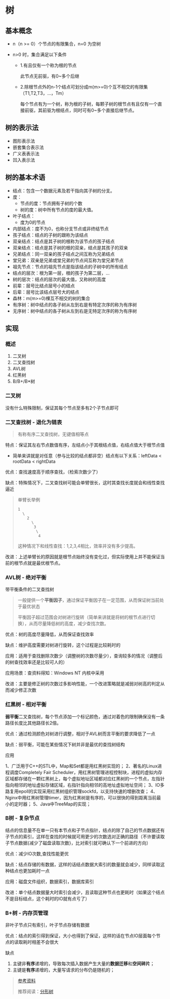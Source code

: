 # 树

## 基本概念

- n（n >= 0）个节点的有限集合，n=0 为空树

- n>0 时，集合满足以下条件

    - 1.有且仅有一个称为根的节点

        此节点无前驱，有0~多个后继

    - 2.除根节点外的n-1个结点可划分成m(m>=0)个互不相交的有限集（T1,T2,T3，...，Tm）

        每个节点有为一个树，称为根的子树，每颗子树的根节点有且仅有一个直接前驱，其前驱为根结点，同时可有0~多个直接后继节点。

## 树的表示法

- 图形表示法
- 嵌套集合表示法
- 广义表表示法
- 凹入表示法

## 树的基本术语

- 结点：包含一个数据元素及若干指向其子树的分支。
- 度：
    - 节点的度：节点拥有子树的个数
    - 树的度：树中所有节点的度的最大值。
- 叶子结点：
    - 度为0的节点
- 内部结点：度不为0，也称分支节点或非终结节点
- 孩子结点：结点的子树的跟称为该结点
- 双亲结点：结点是其子树的根称为该节点的孩子结点
- 双亲结点：结点是其子树的根的双亲，结点是其孩子的双亲
- 兄弟结点：同一双亲的孩子结点之间互称为兄弟结点
- 堂兄弟：双亲是兄弟或堂兄弟的节点间互称为堂兄弟节点
- 祖先节点：节点的祖先节点是指该结点的子树中的所有结点
- 结点的层次：根为第一层，根的孩子为第二层，...
- 树的层次：结点的层次的最大值，又称树的高度
- 前辈：层号比结点层号小的结点
- 后辈：层号比该结点层号大的结点
- 森林：m(m>=0)棵互不相交的树的集合
- 有序树：树中结点的各子树从左到右是有特定次序的称为有序树
- 无序树：树中结点的各子树从左到右是无特定次序的称为有序树

## 实现

### 概述

1. 二叉树
2. 二叉查找树
3. AVL树
4. 红黑树
5. B/B+/B*树

### 二叉树

没有什么特殊限制，保证其每个节点至多有2个子节点即可

### 二叉查找树 - 退化为链表

> 有称有序二叉查找树，无键值相等点

特点：保证其左右节点数值有序，左结点小于其根结点值，右结点值大于根节点值

- 简单来讲就是对任意（参与比较的结点都非空）结点有以下关系：leftData < rootData < rightData

优点：查找速度高于顺序查找，（检索次数少了）

缺点：特殊情况下，二叉查找树可能会单臂很长，这时其查找长度就会和线性查找逼近

> 单臂长举例
>
> ```shell
> 1
>   \
>     2
>       \
>        3
>         \
>          4
> ```
>
> 这种情况下和线性查找：1,2,3,4相比，效率并没有多少提高。

改进：上述单臂长的原因就是根节点始终没有变化过，但实际使用上并不能保证当前的根节点就是最优根节点。

### AVL树 - 绝对平衡

带平衡条件的二叉查找树

> 一般提供一个**平衡因子**，通过保证平衡因子在一定范围，从而保证树当前处于最优状态
>
> 平衡因子超过范围会对树进行旋转（简单来讲就是将树的根节点进行切换），从而尽量降低树的高度，减少查找次数。

优点：树的高度尽量降低，从而保证查找效率

缺点：维护高度需要对树进行旋转，这个过程是比较耗时的

应用：适用于查找删除次数少（调整树的次数尽量少），查询较多的情况（调整后的树查找效率还是比较可人的）

应用场景：查资料得知：Windows NT 内核中采用

改进：主要是修正树的次数过多影响性能，一个改进策略就是减弱对树高的判定从而减少修正次数

### 红黑树 - 相对平衡

**弱平衡**二叉查找树，每个节点添加一个标记颜色，通过对着色的限制确保没有一条路径长度比其他路径长2倍。

优点：通过检测颜色对树进行调整，相对于AVL树而言平衡的要求降低了一点

缺点：弱平衡，可能在某些情况下树并非是最优的查找树结构

应用

1、广泛用于C++的STL中，Map和Set都是用红黑树实现的； 
2、著名的Linux进程调度Completely Fair Scheduler，用红黑树管理进程控制块，进程的虚拟内存区域都存储在一颗红黑树上，每个虚拟地址区域都对应红黑树的一个节点，左指针指向相邻的地址虚拟存储区域，右指针指向相邻的高地址虚拟地址空间； 
3、IO多路复用epoll的实现采用红黑树组织管理sockfd，以支持快速的增删改查； 
4、Nginx中用红黑树管理timer，因为红黑树是有序的，可以很快的得到距离当前最小的定时器； 
5、Java中TreeMap的实现；

### B树 - 复杂节点

结点的信息量不在单一只有本节点和子节点指针，结点的除了自己的节点数据还有子节点的索引，这样在查找的时候就可用更少的次数选对正确的路径（不许要读取子节点数据{减少了磁盘读取次数}，比对索引就可确认下一个前进的方向）

优点：减少IO次数,查找性能更优

缺点：结点存储的有数据，这样的话结点数据大索引的数量就会减少，同样读取这种结点也更加耗时一点

应用：磁盘文件组织，数据索引，数据库索引

改进：单个结点数据量大时索引会减少，且读取这种节点也更耗时（如果这个结点不是目标结点，这个耗时的IO就有点亏了）

### B+树 - 内存页管理

非叶子节点只有索引，叶子节点存储有数据

优点：结点的索引得到保证，大小也得到了保证，这样的话在节点IO层面每个节点的读取耗时相差不会很大

缺点

1. 主键非**有序**递增的，导致每次插入数据产生大量的**数据迁移**和**空间碎片**；
2. 主键是**有序**递增的，大量写请求的分布仍是随机的；

> [参考资料](https://www.cnblogs.com/tiancai/p/9024351.html)
>
> 推荐阅读：[分形树](https://www.open-open.com/news/view/e89fb0)